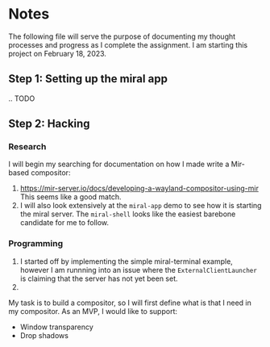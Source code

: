 # Notes
The following file will serve the purpose of documenting my thought processes and progress as I complete the assignment. I am starting this project on February 18, 2023.

## Step 1: Setting up the miral app
.. TODO

## Step 2: Hacking

### Research
I will begin my searching for documentation on how I made write a Mir-based compositor:
1. https://mir-server.io/docs/developing-a-wayland-compositor-using-mir This seems like a good match.
2. I will also look extensively at the `miral-app` demo to see how it is starting the miral server. The `miral-shell` looks like the easiest barebone candidate for me to follow.

### Programming
1. I started off by implementing the simple miral-terminal example, however I am runnning into an issue where the `ExternalClientLauncher` is claiming that the server has not yet been set.
2. 
My task is to build a compositor, so I will first define what is that I need in my compositor. As an MVP, I would like to support:
- Window transparency
- Drop shadows


